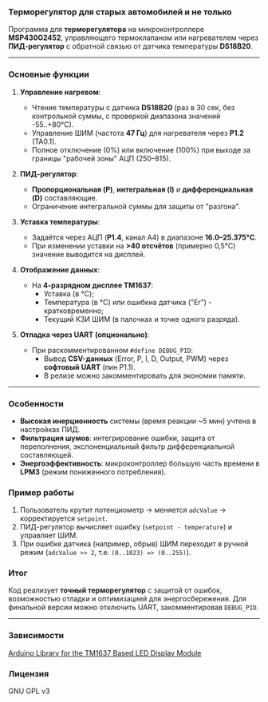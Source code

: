 ### **Терморегулятор для старых автомобилей и не только**

Программа для **терморегулятора** на микроконтроллере **MSP430G2452**, управляющего термоклапаном или нагревателем через **ПИД-регулятор** с обратной связью от датчика температуры **DS18B20**.

---

### **Основные функции**
1. **Управление нагревом**:
   - Чтение температуры с датчика **DS18B20** (раз в 30 сек, без контрольной суммы, с проверкой диапазона значений -55..+80°C).
   - Управление ШИМ (частота **47 Гц**) для нагревателя через **P1.2** (TA0.1).
   - Полное отключение (0%) или включение (100%) при выходе за границы "рабочей зоны" АЦП (250–815).

2. **ПИД-регулятор**:
   - **Пропорциональная (P)**, **интегральная (I)** и **дифференциальная (D)** составляющие.
   - Ограничение интегральной суммы для защиты от "разгона".

3. **Уставка температуры**:
   - Задаётся через АЦП (**P1.4**, канал A4) в диапазоне **16.0–25.375°C**.
   - При изменении уставки на **>40 отсчётов** (примерно 0,5°C) значение выводится на дисплей.

4. **Отображение данных**:
   - На **4-разрядном дисплее TM1637**:
     - Уставка (в °C);
     - Температура (в °C) или ошибкиа датчика ("Er") - кратковременно;
     - Текущий КЗИ ШИМ (в палочках и точке одного разряда).

5. **Отладка через UART (опционально)**:
   - При раскомментированном `#define DEBUG_PID`:
     - Вывод **CSV-данных** (Error, P, I, D, Output, PWM) через **софтовый UART** (пин P1.1).
     - В релизе можно закомментировать для экономии памяти.

---

### **Особенности**
- **Высокая инерционность** системы (время реакции ~5 мин) учтена в настройках ПИД.
- **Фильтрация шумов**: интегрирование ошибки, защита от переполнения, экспоненциальный фильтр дифференциальной составляющей.
- **Энергоэффективность**: микроконтроллер большую часть времени в **LPM3** (режим пониженного потребления).

### **Пример работы**
1. Пользователь крутит потенциометр → меняется `adcValue` → корректируется `setpoint`.
2. ПИД-регулятор вычисляет ошибку (`setpoint - temperature`) и управляет ШИМ.
3. При ошибке датчика (например, обрыв) ШИМ переходит в ручной режим (`adcValue >> 2`, т.е. `(0..1023) => (0..255)`).

### **Итог**
Код реализует **точный терморегулятор** с защитой от ошибок, возможностью отладки и оптимизацией для энергосбережения. Для финальной версии можно отключить UART, закомментировав `DEBUG_PID`.

---

### **Зависимости**
[Arduino Library for the TM1637 Based LED Display Module](https://jasonacox.github.io/TM1637TinyDisplay/)

### **Лицензия**
GNU GPL v3